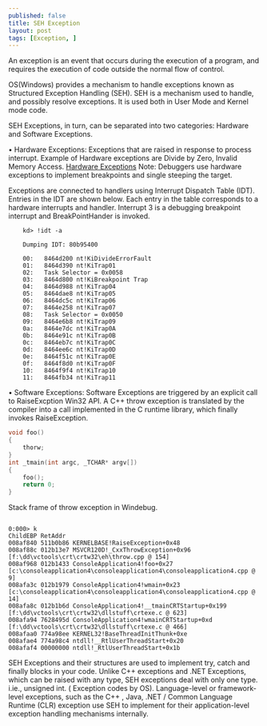 ```yaml
---
published: false
title: SEH Exception
layout: post
tags: [Exception, ]
---
```


An exception is an event that occurs during the execution of a program, and requires the execution of code outside the normal flow of control.

OS(Windows) provides a mechanism to handle exceptions known as Structured Exception Handling (SEH). SEH is a mechanism used to handle, and possibly resolve exceptions.  It is used both in User Mode and Kernel mode code.

SEH Exceptions, in turn, can be separated into two categories:  Hardware and Software Exceptions.

• Hardware Exceptions: Exceptions that are raised in response to process interrupt.  Example of Hardware exceptions are Divide by Zero, Invalid Memory Access.  [Hardware Exceptions](https://msdn.microsoft.com/en-us/library/w49wew4f.aspx "Hardware Exceptions")
Note: Debuggers use hardware exceptions to implement breakpoints and single steeping the target.

Exceptions are connected to handlers using Interrupt Dispatch Table (IDT). Entries in the IDT are shown below. Each entry in the table corresponds to a hardware interrupts and handler. Interrupt 3 is a debugging breakpoint interrupt and BreakPointHander is invoked.

```
    kd> !idt -a
    
    Dumping IDT: 80b95400
    
    00:   8464d200 nt!KiDivideErrorFault
    01:   8464d390 nt!KiTrap01
    02:   Task Selector = 0x0058
    03:   8464d800 nt!KiBreakpoint Trap
    04:   8464d988 nt!KiTrap04
    05:   8464dae8 nt!KiTrap05
    06:   8464dc5c nt!KiTrap06
    07:   8464e258 nt!KiTrap07
    08:   Task Selector = 0x0050
    09:   8464e6b8 nt!KiTrap09
    0a:   8464e7dc nt!KiTrap0A
    0b:   8464e91c nt!KiTrap0B
    0c:   8464eb7c nt!KiTrap0C
    0d:   8464ee6c nt!KiTrap0D
    0e:   8464f51c nt!KiTrap0E
    0f:   8464f8d0 nt!KiTrap0F
    10:   8464f9f4 nt!KiTrap10
    11:   8464fb34 nt!KiTrap11
```

• Software  Exceptions: Software Exceptions are triggered by an explicit call to RaiseExcption Win32 API. A C++ throw exception is translated by the compiler into a call implemented in the C runtime library, which finally invokes RaiseException.  


```cpp
void foo()
{
	thorw;
}
int _tmain(int argc, _TCHAR* argv[])
{
	foo();
	return 0;
}
```
Stack frame of throw exception in Windebug.
```

0:000> k
ChildEBP RetAddr  
008af840 511b0b86 KERNELBASE!RaiseException+0x48
008af88c 012b13e7 MSVCR120D!_CxxThrowException+0x96 [f:\dd\vctools\crt\crtw32\eh\throw.cpp @ 154]
008af968 012b1433 ConsoleApplication4!foo+0x27 [c:\consoleapplication4\consoleapplication4\consoleapplication4.cpp @ 9]
008afa3c 012b1979 ConsoleApplication4!wmain+0x23 [c:\consoleapplication4\consoleapplication4\consoleapplication4.cpp @ 14]
008afa8c 012b1b6d ConsoleApplication4!__tmainCRTStartup+0x199 [f:\dd\vctools\crt\crtw32\dllstuff\crtexe.c @ 623]
008afa94 7628495d ConsoleApplication4!wmainCRTStartup+0xd [f:\dd\vctools\crt\crtw32\dllstuff\crtexe.c @ 466]
008afaa0 774a98ee KERNEL32!BaseThreadInitThunk+0xe
008afae4 774a98c4 ntdll!__RtlUserThreadStart+0x20
008afaf4 00000000 ntdll!_RtlUserThreadStart+0x1b
```


SEH Exceptions and their structures are used to implement  try, catch and finally blocks in your code. Unlike C++ exceptions and .NET Exceptions, which can be raised with any type, SEH exceptions deal with only one type.  i.ie., unsigned int. ( Exception codes by OS). Language-level or framework-level exceptions, such as the C++ , Java,  .NET / Common Language Runtime (CLR) exception use SEH to implement for their application-level exception handling mechanisms internally. 




